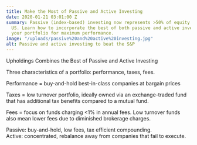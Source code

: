 ```yaml
---
title: Make the Most of Passive and Active Investing
date: 2020-01-21 03:01:00 Z
summary: Passive (index-based) investing now represents >50% of equity owned in the
  US. Learn how to incorporate the best of both passive and active investing to position
  your portfolio for maximum performance.
image: "/uploads/passive%20and%20active%20investing.jpg"
alt: Passive and active investing to beat the S&P
---
```


Upholdings Combines the Best of Passive and Active Investing

Three characteristics of a portfolio: performance, taxes, fees.

Performance = buy-and-hold best-in-class companies at bargain prices

Taxes = low turnover portfolio, ideally owned via an exchange-traded fund that has additional tax benefits compared to a mutual fund.

Fees = focus on funds charging <1% in annual fees. Low turnover funds also mean lower fees due to diminished brokerage charges.

Passive: buy-and-hold, low fees, tax efficient compounding.\
Active: concentrated, rebalance away from companies that fail to execute.